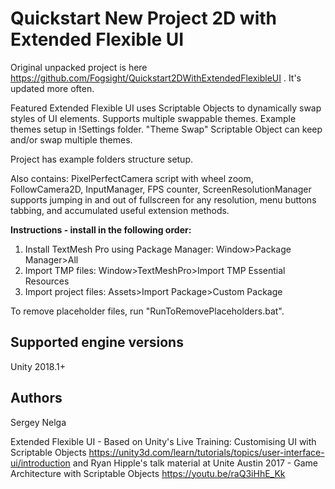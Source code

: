 # Quickstart New Project 2D with Extended Flexible UI 

Original unpacked project is here https://github.com/Fogsight/Quickstart2DWithExtendedFlexibleUI . It's updated more often.

Featured Extended Flexible UI uses Scriptable Objects to dynamically swap styles of UI elements. Supports multiple swappable themes. Example themes setup in !Settings folder. "Theme Swap" Scriptable Object can keep and/or swap multiple themes.

Project has example folders structure setup.

Also contains: PixelPerfectCamera script with wheel zoom, FollowCamera2D, InputManager, FPS counter, ScreenResolutionManager supports jumping in and out of fullscreen for any resolution, menu buttons tabbing, and accumulated useful extension methods.

**Instructions - install in the following order:**

1. Install TextMesh Pro using Package Manager: Window>Package Manager>All
2. Import TMP files: Window>TextMeshPro>Import TMP Essential Resources 
3. Import project files: Assets>Import Package>Custom Package	

To remove placeholder files, run "RunToRemovePlaceholders.bat".

## Supported engine versions

Unity 2018.1+

## Authors

Sergey Nelga

Extended Flexible UI - Based on Unity's Live Training: Customising UI with Scriptable Objects https://unity3d.com/learn/tutorials/topics/user-interface-ui/introduction 
and Ryan Hipple's talk material at Unite Austin 2017 - Game Architecture with Scriptable Objects https://youtu.be/raQ3iHhE_Kk